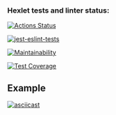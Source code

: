 ### Hexlet tests and linter status:
[![Actions Status](https://github.com/smirnov-vv/backend-project-46/workflows/hexlet-check/badge.svg)](https://github.com/smirnov-vv/backend-project-46/actions)

[![jest-eslint-tests](https://github.com/smirnov-vv/backend-project-46/actions/workflows/tests.yml/badge.svg)](https://github.com/smirnov-vv/backend-project-46/actions/workflows/tests.yml)

[![Maintainability](https://api.codeclimate.com/v1/badges/55bf3bd701afd6e054c3/maintainability)](https://codeclimate.com/github/smirnov-vv/backend-project-46/maintainability)

[![Test Coverage](https://api.codeclimate.com/v1/badges/55bf3bd701afd6e054c3/test_coverage)](https://codeclimate.com/github/smirnov-vv/backend-project-46/test_coverage)

## Example

[![asciicast](https://asciinema.org/a/555493.svg)](https://asciinema.org/a/555493)